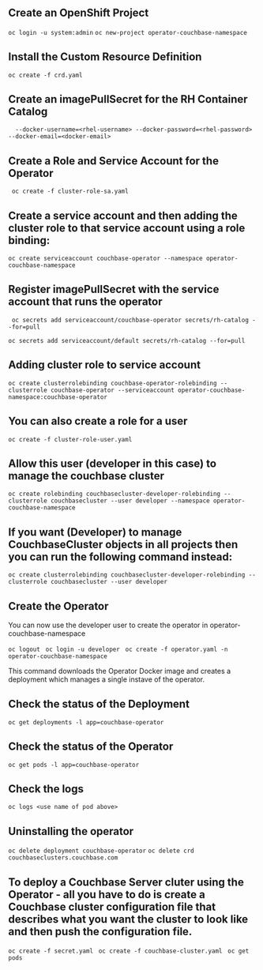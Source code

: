 ## Create an OpenShift Project

`oc login -u system:admin`
`oc new-project operator-couchbase-namespace`

## Install the Custom Resource Definition

`oc create -f crd.yaml`

## Create an imagePullSecret for the RH Container Catalog


``` oc create secret docker-registry rh-catalog --docker-server=registry.connect.redhat.com \
  --docker-username=<rhel-username> --docker-password=<rhel-password> --docker-email=<docker-email>
```

## Create a Role and Service Account for the Operator

` oc create -f cluster-role-sa.yaml`

## Create a service account and then adding the cluster role to that service account using a role binding:

`oc create serviceaccount couchbase-operator --namespace operator-couchbase-namespace`

## Register imagePullSecret with the service account that runs the operator

` oc secrets add serviceaccount/couchbase-operator secrets/rh-catalog --for=pull`

`oc secrets add serviceaccount/default secrets/rh-catalog --for=pull`  

## Adding cluster role to service account

`oc create clusterrolebinding couchbase-operator-rolebinding --clusterrole couchbase-operator --serviceaccount operator-couchbase-namespace:couchbase-operator`

## You can also create a role for a user

`oc create -f cluster-role-user.yaml`

## Allow this user (developer in this case) to manage the couchbase cluster

`oc create rolebinding couchbasecluster-developer-rolebinding --clusterrole couchbasecluster --user developer --namespace operator-couchbase-namespace`

## If you want (Developer) to manage CouchbaseCluster objects in all projects then you can run the following command instead:

`oc create clusterrolebinding couchbasecluster-developer-rolebinding --clusterrole couchbasecluster --user developer`

## Create the Operator

You can now use the developer user to create the operator in operator-couchbase-namespace

`oc logout `
`oc login -u developer `
`oc create -f operator.yaml -n operator-couchbase-namespace`

This command downloads the Operator Docker image and creates a deployment which manages a single instave of the operator.

## Check the status of the Deployment

`oc get deployments -l app=couchbase-operator`

## Check the status of the Operator

`oc get pods -l app=couchbase-operator`

## Check the logs

`oc logs <use name of pod above>`

## Uninstalling the operator

`oc delete deployment couchbase-operator`
`oc delete crd couchbaseclusters.couchbase.com`

## To deploy a Couchbase Server cluter using the Operator - all you have to do is create a Couchbase cluster configuration file that describes what you want the cluster to look like and then push the configuration file.

` oc create -f secret.yaml `
` oc create -f couchbase-cluster.yaml`
` oc get pods`
